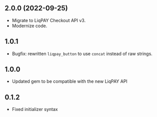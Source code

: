 ## 2.0.0 (2022-09-25)

- Migrate to LiqPAY Checkout API v3.
- Modernize code.

## 1.0.1

- Bugfix: rewritten `liqpay_button` to use `concat` instead of raw strings.

## 1.0.0

- Updated gem to be compatible with the new LiqPAY API

## 0.1.2

- Fixed initializer syntax

